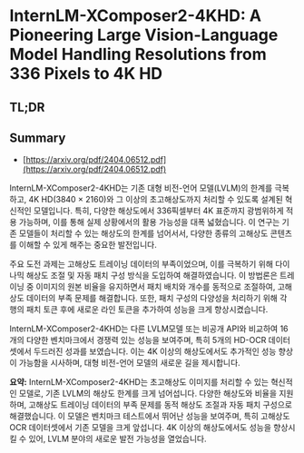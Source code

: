 # InternLM-XComposer2-4KHD: A Pioneering Large Vision-Language Model Handling Resolutions from 336 Pixels to 4K HD
## TL;DR
## Summary
- [https://arxiv.org/pdf/2404.06512.pdf](https://arxiv.org/pdf/2404.06512.pdf)

InternLM-XComposer2-4KHD는 기존 대형 비전-언어 모델(LVLM)의 한계를 극복하고, 4K HD(3840 × 2160)와 그 이상의 초고해상도까지 처리할 수 있도록 설계된 혁신적인 모델입니다. 특히, 다양한 해상도에서 336픽셀부터 4K 표준까지 광범위하게 적용 가능하며, 이를 통해 실제 상황에서의 활용 가능성을 대폭 넓혔습니다. 이 연구는 기존 모델들이 처리할 수 있는 해상도의 한계를 넘어서서, 다양한 종류의 고해상도 콘텐츠를 이해할 수 있게 해주는 중요한 발전입니다.

주요 도전 과제는 고해상도 트레이닝 데이터의 부족이었으며, 이를 극복하기 위해 다이나믹 해상도 조절 및 자동 패치 구성 방식을 도입하여 해결하였습니다. 이 방법론은 트레이닝 중 이미지의 원본 비율을 유지하면서 패치 배치와 개수를 동적으로 조절하여, 고해상도 데이터의 부족 문제를 해결합니다. 또한, 패치 구성의 다양성을 처리하기 위해 각 행의 패치 토큰 후에 새로운 라인 토큰을 추가하여 성능을 크게 향상시켰습니다.

InternLM-XComposer2-4KHD는 다른 LVLM모델 또는 비공개 API와 비교하여 16개의 다양한 벤치마크에서 경쟁력 있는 성능을 보여주며, 특히 5개의 HD-OCR 데이터셋에서 두드러진 성과를 보였습니다. 이는 4K 이상의 해상도에서도 추가적인 성능 향상이 가능함을 시사하며, 대형 비전-언어 모델의 새로운 길을 제시합니다.

**요약:**
InternLM-XComposer2-4KHD는 초고해상도 이미지를 처리할 수 있는 혁신적인 모델로, 기존 LVLM의 해상도 한계를 크게 넘어섭니다. 다양한 해상도와 비율을 지원하며, 고해상도 트레이닝 데이터의 부족 문제를 동적 해상도 조절과 자동 패치 구성으로 해결했습니다. 이 모델은 벤치마크 테스트에서 뛰어난 성능을 보여주며, 특히 고해상도 OCR 데이터셋에서 기존 모델을 크게 앞섭니다. 4K 이상의 해상도에서도 성능을 향상시킬 수 있어, LVLM 분야의 새로운 발전 가능성을 열었습니다.